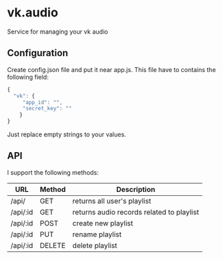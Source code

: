 # vk.audio
Service for managing your vk audio

## Configuration
Create config.json file and put it near app.js. This file have to contains the following field:
```javascript
{
  "vk": {
	 "app_id": "",
	 "secret_key": ""
	}
}
```
Just replace empty strings to your values.

## API
I support the following methods:

URL|Method|Description
---|------|-----------
/api/|GET|returns all user's playlist
/api/:id|GET| returns audio records related to playlist
/api/:id|POST|create new playlist
/api/:id|PUT|rename playlist
/api/:id|DELETE|delete playlist
